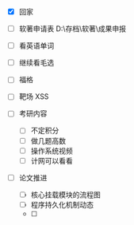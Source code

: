 - [x] 回家
- [ ] 软著申请表 D:\存档\软著\成果申报
- [ ] 看英语单词
- [ ] 继续看毛选
- [ ] 福格
- [ ] 靶场 XSS

- [ ] 考研内容
	- [ ] 不定积分
	- [ ] 做几题高数
	- [ ] 操作系统视频
	- [ ] 计网可以看看

- [ ] 论文推进 
	- [ ] 核心挂载模块的流程图
	- [ ] 程序持久化机制动态
	- [ ] 
